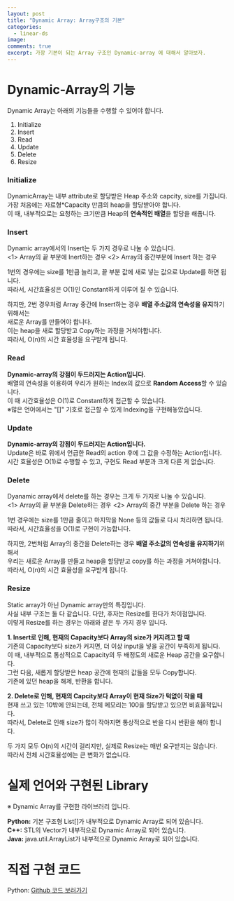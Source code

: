 ```yaml
---
layout: post
title: "Dynamic Array: Array구조의 기본"
categories:
  - linear-ds
image:
comments: true
excerpt: 가장 기본이 되는 Array 구조인 Dynamic-array 에 대해서 알아보자.
---
```

# Dynamic-Array의 기능
Dynamic Array는 아래의 기능들을 수행할 수 있어야 합니다.<br/>
1. Initialize
2. Insert
3. Read
4. Update
5. Delete
6. Resize

### Initialize
DynamicArray는 내부 attribute로 할당받은 Heap 주소와 capcity, size를 가집니다.<br/>
가장 처음에는 자료형*Capacity 만큼의 heap을 할당받아야 합니다.<br/>
이 때, 내부적으로는 요청하는 크기만큼 Heap의 **연속적인 배열**을 할당을 해줍니다.<br/>

### Insert
Dynamic array에서의 Insert는 두 가지 경우로 나눌 수 있습니다.<br/>
<1> Array의 끝 부분에 Inert하는 경우 <2> Array의 중간부분에 Insert 하는 경우<br/>

1번의 경우에는 size를 1만큼 늘리고, 끝 부분 값에 새로 넣는 값으로 Update를 하면 됩니다.<br/>
따라서, 시간효율성은 O(1)인 Constant하게 이루어 질 수 있습니다.<br/>

하지만, 2번 경우처럼 Array 중간에 Insert하는 경우 **배열 주소값의 연속성을 유지**하기 위해서는 <br/>
새로운 Array를 만들어야 합니다.<br/> 이는 heap을 새로 할당받고 Copy하는 과정을 거쳐야합니다.<br/>
따라서, O(n)의 시간 효율성을 요구받게 됩니다.<br/>

### Read
**Dynamic-array의 강점이 두드러지는 Action입니다.**<br/>
배열의 연속성을 이용하여 우리가 원하는 Index의 값으로 **Random Access**할 수 있습니다. <br/>
이 때 시간효율성은 O(1)로 Constant하게 접근할 수 있습니다.<br/>
※많은 언어에서는 "[]" 기호로 접근할 수 있게 Indexing을 구현해놓았습니다.<br/>

### Update
**Dynamic-array의 강점이 두드러지는 Action입니다.**<br/>
Update은 바로 위에서 언급한 Read의 action 후에 그 값을 수정하는 Action입니다.<br/>
시간 효율성은 O(1)로 수행할 수 있고, 구현도 Read 부분과 크게 다른 게 없습니다.<br/>

### Delete
Dyanamic array에서 delete를 하는 경우는 크게 두 가지로 나눌 수 있습니다.<br/>
<1> Array의 끝 부분을 Delete하는 경우 <2> Array의 중간 부분을 Delete 하는 경우<br/>

1번 경우에는 size를 1만큼 줄이고 마지막을 None 등의 값들로 다시 처리하면 됩니다.<br/>
따라서, 시간효율성을 O(1)로 구현이 가능합니다.<br/>

하지만, 2번처럼 Array의 중간을 Delete하는 경우 **배열 주소값의 연속성을 유지하기**위해서<br/>
우리는 새로운 Array를 만들고 heap을 할당받고 copy를 하는 과정을 거쳐야합니다.<br/>
따라서, O(n)의 시간 효율성을 요구받게 됩니다.<br/>

### Resize
Static array가 아닌 Dynamic array만의 특징입니다.<br/>
사실 내부 구조는 둘 다 같습니다. 다만, 후자는 Resize를 한다가 차이점입니다.<br/>
이렇게 Resize를 하는 경우는 아래와 같은 두 가지 경우 입니다.<br/>

**1. Insert로 인해, 현재의 Capacity보다 Array의 size가 커지려고 할 때**<br/>
기존의 Capacity보다 size가 커지면, 더 이상 input을 넣을 공간이 부족하게 됩니다.<br/>
이 때, 내부적으로 통상적으로 Capacity의 두 배정도의 새로운 Heap 공간을 요구합니다.<br/>
그런 다음, 새롭게 할당받은 heap 공간에 현재의 값들을 모두 Copy합니다.<br/>
기존에 있던 heap을 해제, 반환을 합니다.<br/>

**2. Delete로 인해, 현재의 Capcity보다 Array이 현재 Size가 턱없이 작을 때**<br/>
현재 쓰고 있는 10밖에 안되는데, 전체 메모리는 100을 할당받고 있으면 비효울적입니다.<br/>
따라서, Delete로 인해 size가 많이 작아지면 통상적으로 반을 다시 반환을 해야 합니다.<br/>

두 가지 모두 O(n)의 시간이 걸리지만, 실제로 Resize는 매번 요구받지는 않습니다.<br/>
따라서 전체 시간효율성에는 큰 변화가 없습니다.<br/>

# 실제 언어와 구현된 Library

※ Dynamic Array를 구현한 라이브러리 입니다.<br/>

**Python:** 기본 구조형 List[]가 내부적으로 Dynamic Array로 되어 있습니다.<br/>
**C++:** STL의 Vector가 내부적으로 Dynamic Array로 되어 있습니다.<br/>
**Java:** java.util.ArrayList가 내부적으로 Dynamic Array로 되어 있습니다.<br/>

# 직접 구현 코드
Python: [Github 코드 보러가기](https://github.com/Biewoom/ds/blob/master/LinearDs/DynamicArray.py)<br/>
